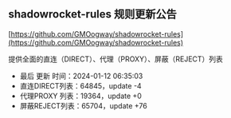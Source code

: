 ## shadowrocket-rules 规则更新公告

[https://github.com/GMOogway/shadowrocket-rules](https://github.com/GMOogway/shadowrocket-rules)

提供全面的直连（DIRECT）、代理（PROXY）、屏蔽（REJECT）列表
- 最后 更新 时间：2024-01-12 06:35:03
- 直连DIRECT列表：64845，update -4
- 代理PROXY 列表：19364，update +0
- 屏蔽REJECT列表：65704，update +76